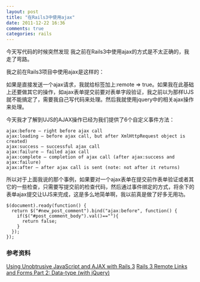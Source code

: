 ```yaml
---
layout: post
title: "在Rails3中使用ajax"
date: 2011-12-22 16:36
comments: true
categories: rails
---
```


今天写代码的时候突然发现 我之前在Rails3中使用ajax的方式是不太正确的，我走了弯路。

我之前在Rails3项目中使用ajax是这样的：

如果是直接发送一个ajax请求，我就给标签加上:remote => true。如果我在此基础上还要做其它的操作，如ajax表单提交前要对表单字段验证，我之前以为那样UJS就不能搞定了，需要我自己写代码来处理。然后我就使用jquery中的相关ajax操作来处理。

今天我才了解到UJS的AJAX操作已经为我们提供了6个自定义事件方法：

```
ajax:before – right before ajax call
ajax:loading – before ajax call, but after XmlHttpRequest object is created)
ajax:success – successful ajax call
ajax:failure – failed ajax call
ajax:complete – completion of ajax call (after ajax:success and ajax:failure)
ajax:after – after ajax call is sent (note: not after it returns)
```

所以对于上面我说的那个事例，如果要对一个ajax表单在提交前作表单验证或者其它的一些检查，只需要写提交前的检查代码，然后通过事件绑定的方式，将余下的表单ajax提交让UJS来完成，这是多么地简单啊，我以前真是做了好多无用功。

```
$(document).ready(function() {
  return $("#new_post_comment").bind("ajax:before", function() {
    if($("#post_comment_body").val()==""){
      return false;
    }
  });
});
```

### 参考资料
[Using Unobtrusive JavaScript and AJAX with Rails 3](http://net.tutsplus.com/tutorials/javascript-ajax/using-unobtrusive-javascript-and-ajax-with-rails-3/)
[Rails 3 Remote Links and Forms Part 2: Data-type (with jQuery)](http://www.alfajango.com/blog/rails-3-remote-links-and-forms-data-type-with-jquery/)